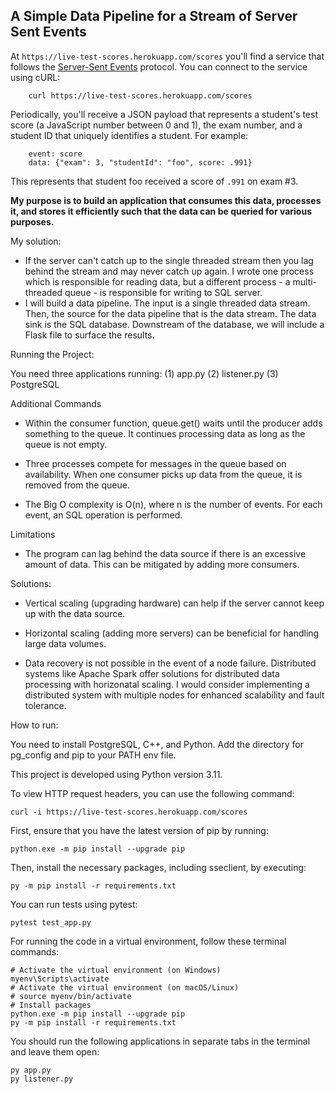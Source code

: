 ## A Simple Data Pipeline for a Stream of Server Sent Events


At `https://live-test-scores.herokuapp.com/scores` you'll find a service that follows the [Server-Sent Events](https://html.spec.whatwg.org/multipage/server-sent-events.html#server-sent-events) protocol. You can connect to the service using cURL:

        curl https://live-test-scores.herokuapp.com/scores

Periodically, you'll receive a JSON payload that represents a student's test score (a JavaScript number between 0 and 1), the exam number, and a student ID that uniquely identifies a student. For example:

        event: score
        data: {"exam": 3, "studentId": "foo", score: .991}

This represents that student foo received a score of `.991` on exam #3. 

**My purpose is to build an application that consumes this data, processes it, and stores it efficiently such that the data can be queried for various purposes.**


My solution:

* If the server can't catch up to the single threaded stream then you lag behind the stream and may never catch up again. I wrote one process which is responsible for reading data, but a different process - a multi-threaded queue - is responsible for writing to SQL server.
* I will build a data pipeline. The input is a single threaded data stream. Then, the source for the data pipeline that is the data stream. The data sink is the SQL database. Downstream of the database, we will include a Flask file to surface the results.


Running the Project:

You need three applications running:
(1) app.py
(2) listener.py
(3) PostgreSQL

Additional Commands

* Within the consumer function, queue.get() waits until the producer adds something to the queue. It continues processing data as long as the queue is not empty.

* Three processes compete for messages in the queue based on availability. When one consumer picks up data from the queue, it is removed from the queue.

* The Big O complexity is O(n), where n is the number of events. For each event, an SQL operation is performed.

Limitations
* The program can lag behind the data source if there is an excessive amount of data. This can be mitigated by adding more consumers.

Solutions:

* Vertical scaling (upgrading hardware) can help if the server cannot keep up with the data source.

* Horizontal scaling (adding more servers) can be beneficial for handling large data volumes.

* Data recovery is not possible in the event of a node failure. Distributed systems like Apache Spark offer solutions for distributed data processing with horizonatal scaling. I would consider implementing a distributed system with multiple nodes for enhanced scalability and fault tolerance.

How to run:

You need to install PostgreSQL, C++, and Python. Add the directory for pg_config and pip to your PATH env file.

This project is developed using Python version 3.11.

To view HTTP request headers, you can use the following command:

```
curl -i https://live-test-scores.herokuapp.com/scores
```


First, ensure that you have the latest version of pip by running:

```
python.exe -m pip install --upgrade pip
```

Then, install the necessary packages, including sseclient, by executing:

```
py -m pip install -r requirements.txt
```

You can run tests using pytest:
 
```
pytest test_app.py
```

For running the code in a virtual environment, follow these terminal commands:

```
# Activate the virtual environment (on Windows)
myenv\Scripts\activate
# Activate the virtual environment (on macOS/Linux)
# source myenv/bin/activate
# Install packages
python.exe -m pip install --upgrade pip
py -m pip install -r requirements.txt
```

You should run the following applications in separate tabs in the terminal and leave them open:
```
py app.py
py listener.py
```
